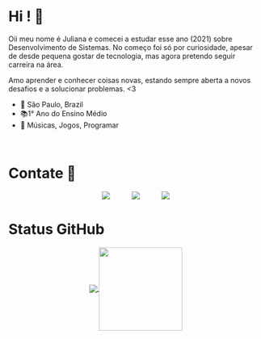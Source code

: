 # Hi ! 👋


Oii meu nome é Juliana e comecei a estudar esse ano (2021) sobre Desenvolvimento de Sistemas. No começo foi só por curiosidade, apesar de desde pequena gostar de tecnologia, mas agora pretendo seguir carreira na área.

Amo aprender e conhecer coisas novas, estando sempre aberta a novos desafios e a solucionar problemas. <3

- 📍 São Paulo, Brazil
- 📚1° Ano do Ensino Médio
- 🏡 Músicas, Jogos, Programar

<br>
  
 # Contate 📱
  <div>
  <p align="center">
    <a href="https://www.linkedin.com/in/jfutenma" target="_blank"><img src="https://img.shields.io/badge/-LinkedIn-%230077B5?style=for-the-badge&logo=linkedin&logoColor=white" target="_blank"></a>
     &nbsp;&nbsp;&nbsp;&nbsp;&nbsp;&nbsp;&nbsp;&nbsp;&nbsp;
  <a href="mailto:juuhf.de@gmail.com"><img src="https://img.shields.io/badge/gmail-D14836?&style=for-the-badge&logo=gmail&logoColor=white&link=mailto:juuhf.de@gmail.com"></a>  
        &nbsp;&nbsp;&nbsp;&nbsp;&nbsp;&nbsp;&nbsp;&nbsp;&nbsp;
  <a href="https://instagram.com/jfutenma" target="_blank"><img src="https://img.shields.io/badge/-Instagram-%23E4405F?style=for-the-badge&logo=instagram&logoColor=white" target="_blank"></a>
  <p> 
</div>

# Status GitHub
<p align="center">
  <a href="https://github.com/jfutenma/github-readme-stats">
    <img
      align="center"
      src="https://github-readme-stats.vercel.app/api/top-langs/?username=jfutenma&layout=compact"
    />
  </a>
  <a href="https://github.com/jfutenma/github-readme-stats">
    <img
      align="center"
      height="165"
      src="https://github-readme-stats.vercel.app/api?username=jfutenma&count_private=true&show_icons=true&custom_title=Github%20Status&hide=issues"
    />
  </a>
</p>
